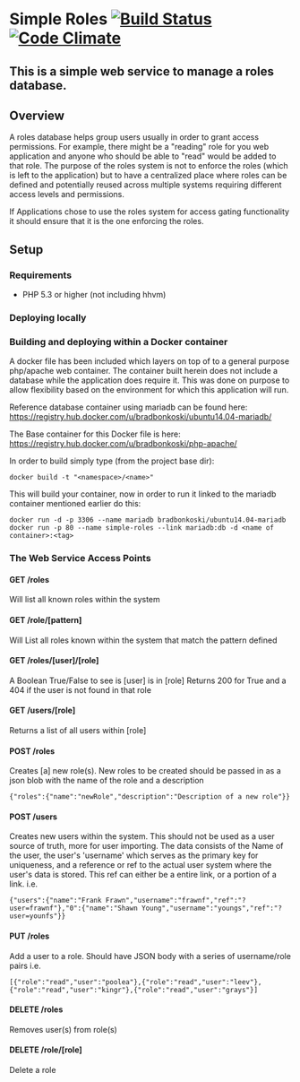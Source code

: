 Simple Roles [![Build Status](https://travis-ci.org/bradbonkoski/simpleRoles.svg?branch=master)](https://travis-ci.org/bradbonkoski/simpleRoles) [![Code Climate](https://codeclimate.com/github/bradbonkoski/simpleRoles/badges/gpa.svg)](https://codeclimate.com/github/bradbonkoski/simpleRoles)
===================
## This is a simple web service to manage a roles database.  

## Overview
A roles database helps group users usually in order to grant access permissions.  For example, there might be a "reading" role for you web application and anyone who should be able to "read" would be added to that role.  The purpose of the roles system is not to enforce the roles (which is left to the application) but to have a centralized place where roles can be defined and potentially reused across multiple systems requiring different access levels and permissions.

If Applications chose to use the roles system for access gating functionality it should ensure that it is the one enforcing the roles.

## Setup

### Requirements
- PHP 5.3 or higher (not including hhvm)

### Deploying locally

### Building and deploying within a Docker container
A docker file has been included which layers on top of to a general purpose php/apache web container.  The container built herein does not include a database while the application does require it.  This was done on purpose to allow flexibility based on the environment for which this application will run.  

Reference database container using mariadb can be found here: <https://registry.hub.docker.com/u/bradbonkoski/ubuntu14.04-mariadb/>

The Base container for this Docker file is here: <https://registry.hub.docker.com/u/bradbonkoski/php-apache/>

In order to build simply type (from the project base dir):
```
docker build -t "<namespace>/<name>"
```
This will build your container, now in order to run it linked to the mariadb container mentioned earlier do this:

```
docker run -d -p 3306 --name mariadb bradbonkoski/ubuntu14.04-mariadb
docker run -p 80 --name simple-roles --link mariadb:db -d <name of container>:<tag>
```


### The Web Service Access Points

#### GET /roles
Will list all known roles within the system

#### GET /role/[pattern]
Will List all roles known within the system that match the pattern defined

#### GET /roles/[user]/[role]
A Boolean True/False to see is [user] is in [role]
Returns 200 for True and a 404 if the user is not found in that role

#### GET /users/[role]
Returns a list of all users within [role]

#### POST /roles
Creates [a] new role(s).  New roles to be created should be passed in as a json blob with the name of the role and a description
```
{"roles":{"name":"newRole","description":"Description of a new role"}}
```

#### POST /users
Creates new users within the system.  This should not be used as a user source of truth, more for user importing.  The data consists of the Name of the user, the user's 'username' which serves as the primary key for uniqueness, and a reference or ref to the actual user system where the user's data is stored.  This ref can either be a entire link, or a portion of a link.  i.e.
```
{"users":{"name":"Frank Frawn","username":"frawnf","ref":"?user=frawnf"},"0":{"name":"Shawn Young","username":"youngs","ref":"?user=younfs"}}
```
#### PUT /roles
Add a user to a role.  Should have JSON body with a series of username/role pairs i.e.
```
[{"role":"read","user":"poolea"},{"role":"read","user":"leev"},{"role":"read","user":"kingr"},{"role":"read","user":"grays"}]
```

#### DELETE /roles
Removes user(s) from role(s)

#### DELETE /role/[role]
Delete a role